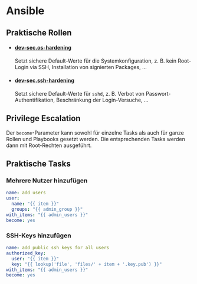 # Ansible

## Praktische Rollen
* #### [dev-sec.os-hardening](https://github.com/dev-sec/ansible-os-hardening)
  Setzt sichere Default-Werte für die Systemkonfiguration, z. B. kein Root-Login via SSH, Installation von signierten Packages, …
  
* #### [dev-sec.ssh-hardening](https://github.com/dev-sec/ansible-ssh-hardening)
  Setzt sichere Default-Werte für `sshd`, z. B. Verbot von Passwort-Authentifikation, Beschränkung der Login-Versuche, …

## Privilege Escalation
Der `become`-Parameter kann sowohl für einzelne Tasks als auch für ganze Rollen und Playbooks gesetzt werden. Die entsprechenden Tasks werden dann mit Root-Rechten ausgeführt.

## Praktische Tasks

### Mehrere Nutzer hinzufügen

```yml
name: add users
user:
  name: "{{ item }}"
  groups: "{{ admin_group }}"
with_items: "{{ admin_users }}"
become: yes
```

### SSH-Keys hinzufügen

```yml
name: add public ssh keys for all users
authorized_key:
  user: "{{ item }}"
  key: "{{ lookup('file', 'files/' + item + '.key.pub') }}"
with_items: "{{ admin_users }}"
become: yes
```
